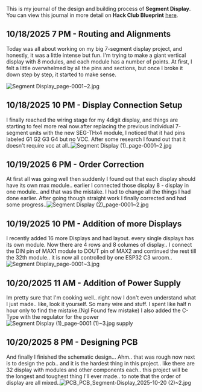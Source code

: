 <!--
  ===================    !!READ THIS NOTICE!!   ====================
  DO NOT edit this file manually. Your changes WILL BE OVERWRITTEN!
  This journal is auto generated and updated by Hack Club Blueprint.
  To edit this file, please edit your journal entries on Blueprint.
  ==================================================================
-->

This is my journal of the design and building process of **Segment Display**.  
You can view this journal in more detail on **Hack Club Blueprint** [here](https://blueprint.hackclub.com/projects/679).


## 10/18/2025 7 PM - Routing and Alignments  

Today was all about working on my big 7-segment display project, and honestly, it was a little intense but fun. I'm trying to make a giant vertical display with 8 modules, and each module has a number of points. At first, I felt a little overwhelmed by all the pins and sections, but once I broke it down step by step, it started to make sense.

![Segment Display_page-0001~2.jpg](https://blueprint.hackclub.com/user-attachments/blobs/proxy/eyJfcmFpbHMiOnsiZGF0YSI6MzAwMSwicHVyIjoiYmxvYl9pZCJ9fQ==--3b0c89258c7becd1ed3f329ec2201db88488fcc8/Segment%20Display_page-0001~2.jpg)
  

## 10/18/2025 10 PM - Display Connection Setup  

 I finally reached the wiring stage for my 4digit display, and things are starting to feel more real now.after replacing the previous individual 7-segment units with the new SEG-THx4 module, I noticed that it had pins labeled G1 G2 G3 G4 but no VCC. After some research I found out that it doesn't require vcc at all..![Segment Display (1)_page-0001~2.jpg](https://blueprint.hackclub.com/user-attachments/blobs/proxy/eyJfcmFpbHMiOnsiZGF0YSI6MzAxMywicHVyIjoiYmxvYl9pZCJ9fQ==--2863cc77bb5fcbbe366ad4974a45bba6f83e135c/Segment%20Display%20(1)_page-0001~2.jpg)
  

## 10/19/2025 6 PM - Order Correction   

At first all was going well then suddenly I found out that each display should have its own max module.. earlier I connected those display 8 - display in one module.. and that was the mistake. I had to change all the things I had done earlier. After going though straight work I finally corrected and had some progress..![Segment Display (2)_page-0001~2.jpg](https://blueprint.hackclub.com/user-attachments/blobs/proxy/eyJfcmFpbHMiOnsiZGF0YSI6MzM1MSwicHVyIjoiYmxvYl9pZCJ9fQ==--091543e78b21de11bfbf6c84771a5b944d4734eb/Segment%20Display%20(2)_page-0001~2.jpg)
  

## 10/19/2025 10 PM - Addition of more Displays  

I recently added 16 more Displays and had layout. every single displays has its own module. Now there are 4 rows and 8 columes of display.. I connect the DIN pin of MAX1 module to DOUT pin of MAX2 and continued the rest till the 32th module.. it is now all controlled by one ESP32 C3 wroom..![Segment Display_page-0001~3.jpg](https://blueprint.hackclub.com/user-attachments/blobs/proxy/eyJfcmFpbHMiOnsiZGF0YSI6MzQxNiwicHVyIjoiYmxvYl9pZCJ9fQ==--c77b883760144ace7f112ada24a037ecd2d5d62d/Segment%20Display_page-0001~3.jpg)
  

## 10/20/2025 11 AM - Addition of Power Supply  

Im pretty sure that I'm cooking well.. right now I don't even understand what I just made.. like, look it yourself. So many wire and stuff. I spent like half n hour only to find the mistake.(Ngl Found few mistake) I also added the C-Type with the regulator for the power ![Segment Display (1)_page-0001 (1)~3.jpg](https://blueprint.hackclub.com/user-attachments/blobs/proxy/eyJfcmFpbHMiOnsiZGF0YSI6MzY4NiwicHVyIjoiYmxvYl9pZCJ9fQ==--d6401beee7d9762b806b1e10b43c1d9e69799837/Segment%20Display%20(1)_page-0001%20(1)~3.jpg)
supply  

## 10/20/2025 8 PM - Designing PCB  

And finally I finished the schematic design... Ahm.. that was rough now next is to design the pcb.. and it is the hardest thing in this project.. like there are 32 display with modules and other components each.. this project will be the longest and toughest thing I'll ever made.. to note that the order of display are all mixed..![PCB_PCB_Segment-Display_2025-10-20 (2)~2.jpg](https://blueprint.hackclub.com/user-attachments/blobs/proxy/eyJfcmFpbHMiOnsiZGF0YSI6MzcyNSwicHVyIjoiYmxvYl9pZCJ9fQ==--7261aee32034db3a95297e6a6ff33897de17bd89/PCB_PCB_Segment-Display_2025-10-20%20(2)~2.jpg)
  

